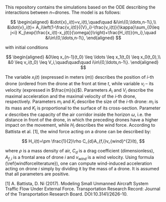 This repository contains the simulations based on the ODE describing the interactions between $n$~drones. The model is as follows:

$$
	\begin{aligned}
	&\dot{x}_i(t)=v_i(t),\quad\quad &i\in\{0,\ldots,n-1\},\\
 	&\dot{v}_i(t)= A_i\left(1-\frac{v_i(t)}{{V}_i}-\frac{v_i(t)}{\kappa}\sum_{0\leq j<i} K_j\exp{\frac{x_i(t)-x_j(t)}{\omega}}\right)+\frac{H_i(t)}{m_i},\quad &i\in\{0,\ldots,n-1\},
	\end{aligned}
$$
 
with initial conditions
 
$$
	\begin{aligned}
	&0\leq x_{n-1}(t_0) \leq \ldots \leq x_1(t_0) \leq x_0(t_0),\\
	&0 \leq v_i(t_0) \leq V_i,\quad\quad\quad i\in\{0,\ldots,n-1\}.
	\end{aligned}
$$

The variable $x_i(t)$ (expressed in meters ($m$)) describes the position of $i$-th drone (ordered from the drone at the front at time $t$, while variable $v_i$ – its velocity (expressed in $\frac{m}{s}$). Parameters $A_i$ and $V_i$ describe the maximal acceleration and the maximal velocity of the $i$-th drone, respectively. Parameters $m_i$ and $K_i$ describe the size of the $i$-th drone: $m_i$ is its mass and $K_i$ is proportional to the surface of its cross-section. Parameter $\kappa$ describes the capacity of the air corridor inside the horizon $\omega$, i.e. the distance in front of the drone, in which the preceding drones have a higher impact on the movement, while $H_i$ describes the wind force.
According to Battista et al. [1], the wind force acting on a drone can be described by:

$$
H_i(t)=\pm \frac{1}{2}\rho C_{d}A_{f,i}v_{wind}^{2}(t),
$$

where $\rho$ is a mass density of air, $C_{d}$ is a drag coefficient (dimensionless), $A_{f,i}$ is a frontal area of drone $i$ and $v_{wind}$ is a wind velocity.
Using formula (\ref{windforceliterature}), one can compute wind-induced acceleration acting on drone $i$ simply by dividing it by the mass of a drone. 
It is assumed that all parameters are positive.

[1] A. Battista, D. Ni (2017). Modeling Small Unmanned Aircraft System Traffic Flow Under External Force. Transportation Research Record: Journal of the Transportation Research Board. DOI:10.3141/2626-10.
